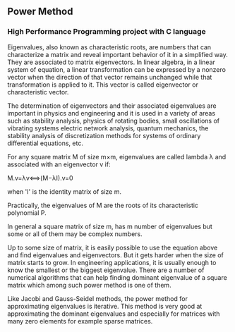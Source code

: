 ## Power Method
### High Performance Programming project with C language

Eigenvalues, also known as characteristic roots, are numbers that can characterize a matrix and
reveal important behavior of it in a simplified way.
They are associated to matrix eigenvectors. In linear algebra, in a linear system of equation, a linear
transformation can be expressed by a nonzero vector when the direction of that vector remains
unchanged while that transformation is applied to it. This vector is called eigenvector or
characteristic vector.

The determination of eigenvectors and their associated eigenvalues are important in physics and
engineering and it is used in a variety of areas such as stability analysis, physics of rotating bodies,
small oscillations of vibrating systems electric network analysis, quantum mechanics, the
stability analysis of discretization methods for systems of ordinary differential equations, etc.

For any square matrix M of size m×m, eigenvalues are called lambda λ and associated with an
eigenvector v if:

M.v=λv⟺(M−λI).v=0

when 'I' is the identity matrix of size m.

Practically, the eigenvalues of M are the roots of its characteristic polynomial P.

In general a square matrix of size m, has m number of eigenvalues but some or all of them may be
complex numbers.

Up to some size of matrix, it is easily possible to use the equation above and find eigenvalues and
eigenvectors. But it gets harder when the size of matrix starts to grow. In engineering applications,
it is usually enough to know the smallest or the biggest eigenvalue. There are a number of
numerical algorithms that can help finding dominant eigenvalue of a square matrix which among
such power method is one of them.

Like Jacobi and Gauss-Seidel methods, the power method for approximating eigenvalues is
iterative. This method is very good at approximating the dominant eigenvalues and especially
for matrices with many zero elements for example sparse matrices.

